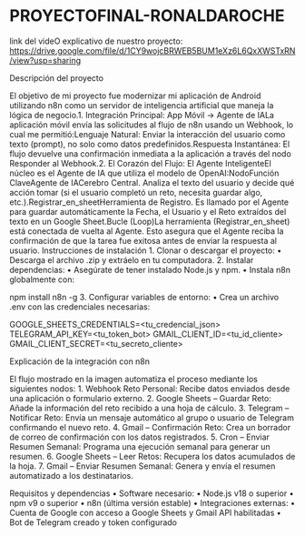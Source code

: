 # PROYECTOFINAL-RONALDAROCHE

link del videO explicativo de nuestro proyecto: https://drive.google.com/file/d/1CY9wojcBRWEB5BUM1eXz6L6QxXWSTxRN/view?usp=sharing

Descripción del proyecto

El objetivo de mi proyecto fue modernizar mi aplicación de Android utilizando n8n como un servidor de inteligencia artificial que maneja la lógica de negocio.1. Integración Principal: App Móvil $\rightarrow$ Agente de IALa aplicación móvil envía las solicitudes al flujo de n8n usando un Webhook, lo cual me permitió:Lenguaje Natural: Enviar la interacción del usuario como texto (prompt), no solo como datos predefinidos.Respuesta Instantánea: El flujo devuelve una confirmación inmediata a la aplicación a través del nodo Responder al Webhook.2. El Corazón del Flujo: El Agente InteligenteEl núcleo es el Agente de IA que utiliza el modelo de OpenAI:NodoFunción ClaveAgente de IACerebro Central. Analiza el texto del usuario y decide qué acción tomar (si el usuario completó un reto, necesita guardar algo, etc.).Registrar_en_sheetHerramienta de Registro. Es llamado por el Agente para guardar automáticamente la Fecha, el Usuario y el Reto extraídos del texto en un Google Sheet.Bucle (Loop)La herramienta (Registrar_en_sheet) está conectada de vuelta al Agente. Esto asegura que el Agente reciba la confirmación de que la tarea fue exitosa antes de enviar la respuesta al usuario.
Instrucciones de instalación
	1.	Clonar o descargar el proyecto:
	•	Descarga el archivo .zip y extráelo en tu computadora.
	2.	Instalar dependencias:
	•	Asegúrate de tener instalado Node.js y npm.
	•	Instala n8n globalmente con:

npm install n8n -g
3.	Configurar variables de entorno:
	•	Crea un archivo .env con las credenciales necesarias:

GOOGLE_SHEETS_CREDENTIALS=<tu_credencial_json>
TELEGRAM_API_KEY=<tu_token_bot>
GMAIL_CLIENT_ID=<tu_id_cliente>
GMAIL_CLIENT_SECRET=<tu_secreto_cliente>

Explicación de la integración con n8n

El flujo mostrado en la imagen automatiza el proceso mediante los siguientes nodos:
	1.	Webhook Reto Personal:
Recibe datos enviados desde una aplicación o formulario externo.
	2.	Google Sheets – Guardar Reto:
Añade la información del reto recibido a una hoja de cálculo.
	3.	Telegram – Notificar Reto:
Envía un mensaje automático al grupo o usuario de Telegram confirmando el nuevo reto.
	4.	Gmail – Confirmación Reto:
Crea un borrador de correo de confirmación con los datos registrados.
	5.	Cron – Enviar Resumen Semanal:
Programa una ejecución semanal para generar un resumen.
	6.	Google Sheets – Leer Retos:
Recupera los datos acumulados de la hoja.
	7.	Gmail – Enviar Resumen Semanal:
Genera y envía el resumen automatizado a los destinatarios.

Requisitos y dependencias
	•	Software necesario:
	•	Node.js v18 o superior
	•	npm v9 o superior
	•	n8n (última versión estable)
	•	Integraciones externas:
	•	Cuenta de Google con acceso a Google Sheets y Gmail API habilitadas
	•	Bot de Telegram creado y token configurado
